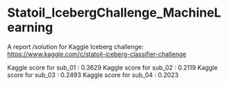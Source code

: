 # Statoil_IcebergChallenge_MachineLearning
A report /solution for Kaggle Iceberg challenge: https://www.kaggle.com/c/statoil-iceberg-classifier-challenge

Kaggle score for sub_01 : 0.3629
Kaggle score for sub_02 : 0.2119
Kaggle score for sub_03 : 0.2493
Kaggle score for sub_04 : 0.2023
